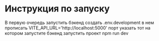 # Инструкция по запуску
В первую очередь запустить бэкенд
создать .env.development
в нем прописать VITE_API_URL='http://localhost:5000'
порт указать тот на котором запустите бэкенд
запустить проект npm run dev